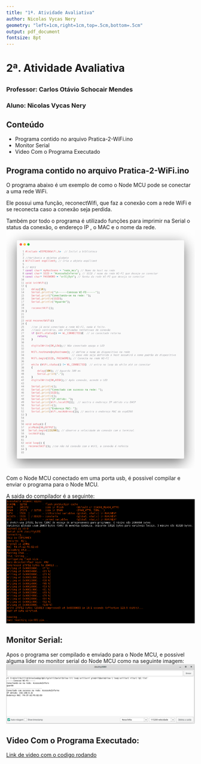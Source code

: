 ```yaml
---
title: "1ª. Atividade Avaliativa"
author: Nicolas Vycas Nery
geometry: "left=1cm,right=1cm,top=.5cm,bottom=.5cm"
output: pdf_document
fontsize: 8pt
---
```

# 2ª. Atividade Avaliativa

## 

### Professor: Carlos Otávio Schocair Mendes

### Aluno: Nicolas Vycas Nery

## Conteúdo
* Programa contido no arquivo Pratica-2-WiFi.ino
* Monitor Serial
* Video Com o Programa Executado

## Programa contido no arquivo Pratica-2-WiFi.ino

O programa abaixo é um exemplo de como o Node MCU pode se conectar a uma rede WiFi.

Ele possui uma função, reconectWifi, que faz a conexão com a rede WiFi e se reconecta caso a conexão seja perdida.  

Também por todo o programa é utilizado funções para imprimir na Serial o status da conexão, o endereço IP , o MAC e o nome da rede.
![](imagens/Tarefa2Programa.png "Programa Wifi")

Com o Node MCU conectado em uma porta usb, é possivel compilar e enviar o programa para o Node MCU.

A saida do compilador é a seguinte:
![](imagens/Tarefa2Compilação.png "Saida Compilador")

## Monitor Serial:

Apos o programa ser compilado e enviado para o Node MCU, e possivel alguma lider no monitor serial do Node MCU como na seguinte imagem:
![](imagens/Tarefa2SerialBus.png "Saida Compilador")

## Video Com o Programa Executado:

[Link de video com o codigo rodando](https://youtu.be/EsD_c68FZxI)

